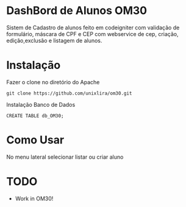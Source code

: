 DashBord de Alunos OM30
==========

Sistem de Cadastro de alunos feito em codeigniter com validação de formulário, máscara de CPF e CEP com webservice de cep, criação, edição,exclusão e listagem de alunos.

Instalação
============
Fazer o clone no diretório do Apache

```
git clone https://github.com/unixlira/om30.git
```
Instalação Banco de Dados

```
CREATE TABLE db_OM30;
```

Como Usar
=====

No menu lateral selecionar listar ou criar aluno


TODO
====

* Work in OM30!
